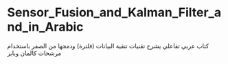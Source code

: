 # Sensor_Fusion_and_Kalman_Filter_and_in_Arabic
كتاب عربي تفاعلي يشرح تقنيات تنقية البيانات (فلترة) ودمجها من الصفر باستخدام مرشحات كالمان وبايز
